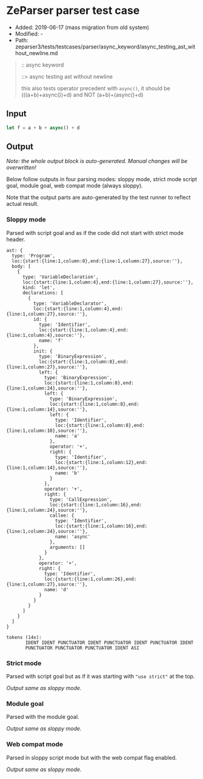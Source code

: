# ZeParser parser test case

- Added: 2019-06-17 (mass migration from old system)
- Modified: -
- Path: zeparser3/tests/testcases/parser/async_keyword/async_testing_ast_without_newline.md

> :: async keyword
>
> ::> async testing ast without newline
>
> this also tests operator precedent with `async()`, it should be (((a+b)+async())+d) and NOT (a+b)+(async()+d)

## Input

`````js
let f = a + b + async() + d
`````

## Output

_Note: the whole output block is auto-generated. Manual changes will be overwritten!_

Below follow outputs in four parsing modes: sloppy mode, strict mode script goal, module goal, web compat mode (always sloppy).

Note that the output parts are auto-generated by the test runner to reflect actual result.

### Sloppy mode

Parsed with script goal and as if the code did not start with strict mode header.

`````
ast: {
  type: 'Program',
  loc:{start:{line:1,column:0},end:{line:1,column:27},source:''},
  body: [
    {
      type: 'VariableDeclaration',
      loc:{start:{line:1,column:4},end:{line:1,column:27},source:''},
      kind: 'let',
      declarations: [
        {
          type: 'VariableDeclarator',
          loc:{start:{line:1,column:4},end:{line:1,column:27},source:''},
          id: {
            type: 'Identifier',
            loc:{start:{line:1,column:4},end:{line:1,column:4},source:''},
            name: 'f'
          },
          init: {
            type: 'BinaryExpression',
            loc:{start:{line:1,column:8},end:{line:1,column:27},source:''},
            left: {
              type: 'BinaryExpression',
              loc:{start:{line:1,column:8},end:{line:1,column:24},source:''},
              left: {
                type: 'BinaryExpression',
                loc:{start:{line:1,column:8},end:{line:1,column:14},source:''},
                left: {
                  type: 'Identifier',
                  loc:{start:{line:1,column:8},end:{line:1,column:10},source:''},
                  name: 'a'
                },
                operator: '+',
                right: {
                  type: 'Identifier',
                  loc:{start:{line:1,column:12},end:{line:1,column:14},source:''},
                  name: 'b'
                }
              },
              operator: '+',
              right: {
                type: 'CallExpression',
                loc:{start:{line:1,column:16},end:{line:1,column:24},source:''},
                callee: {
                  type: 'Identifier',
                  loc:{start:{line:1,column:16},end:{line:1,column:24},source:''},
                  name: 'async'
                },
                arguments: []
              }
            },
            operator: '+',
            right: {
              type: 'Identifier',
              loc:{start:{line:1,column:26},end:{line:1,column:27},source:''},
              name: 'd'
            }
          }
        }
      ]
    }
  ]
}

tokens (14x):
       IDENT IDENT PUNCTUATOR IDENT PUNCTUATOR IDENT PUNCTUATOR IDENT
       PUNCTUATOR PUNCTUATOR PUNCTUATOR IDENT ASI
`````

### Strict mode

Parsed with script goal but as if it was starting with `"use strict"` at the top.

_Output same as sloppy mode._

### Module goal

Parsed with the module goal.

_Output same as sloppy mode._

### Web compat mode

Parsed in sloppy script mode but with the web compat flag enabled.

_Output same as sloppy mode._

